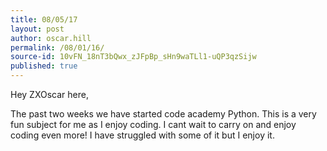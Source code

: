 ```yaml
---
title: 08/05/17
layout: post
author: oscar.hill
permalink: /08/01/16/
source-id: 10vFN_18nT3bQwx_zJFpBp_sHn9waTLl1-uQP3qzSijw
published: true
---
```

Hey ZXOscar here, 

The past two weeks we have started code academy Python. This is a very fun subject for me as I enjoy coding. I cant wait to carry on and enjoy coding even more! I have struggled with some of it but I enjoy it.

